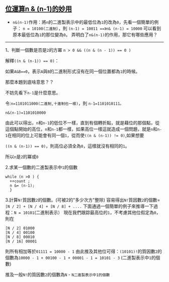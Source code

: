 ## [位運算n & (n-1)的妙用](https://blog.csdn.net/navyifanr/article/details/19496459)

  * ```n&(n-1)```作用：將```n```的二進製表示中的最低位為```1```的改為```0```，先看一個簡單的例子：
```n = 10100(二進制）```，則  ```(n-1) = 10011 ==》n& (n-1) = 10000```
可以看到原本最低位為```1```的那位變為```0```。
弄明白了```n&(n-1)```的作用，那它有哪些應用？

-------------------------------------------------- -------------------------------------------------- --


1、判斷一個數是否是```2```的方冪
```n > 0 && ((n & (n - 1)) == 0 )```

解釋```((n & (n-1)) == 0)```：

如果```A&B==0```，表示```A```與```B```的二進制形式沒有在同一個位置都為```1```的時候。

那麼本題到底啥意思？？

不妨先看下```n-1```是什麼意思。

   令:```n=1101011000(二進制,十進制也一樣)```，則 ```n-1=1101010111。```

```n&(n-1)=1101010000```

由此可以得出，```n```和```n-1```的低位不一樣，直到有個轉折點，就是藉位的那個點，從這個點開始的高位，```n```和```n-1```都一樣，如果高位一樣這就造成一個問題，就是```n```和```n-1```在相同的位上可能會有同一個```1```，從而使```((n & (n-1)) != 0)```,如果想要

```((n & (n-1)) == 0)```，則高位必須全為```0```，這樣就沒有相同的```1```。

所以```n```是```2```的冪或```0```

2.求某一個數的二進製表示中```1```的個數
```
while (n >0 ) {
  ++count ;
  n &= (n-1); 
  }
```




3.計算```N!```質因數```2```的個數。(可被2的"多少次方"整除)
容易得出```N!```質因數```2```的個數= ```[N / 2] + [N / 4] + [N / 8] + ....```
下面通過一個簡單的例子來推導一下過程：```N = 10101```(二進制表示）
現在我們跟踪最高位的```1```，不考慮其他位假定為```0```，
則在
```
[N / 2] 01000
[N / 4] 00100
[N / 8] 00010
[N / 16] 00001
```
則所有相加等於```01111 = 10000 - 1```
  由此推及其他位可得：```(10101)!```的質因數```2```的個數為```10000 - 1 + 00100 - 1 + 00001 - 1 = 10101 - 3```  (二進製表示中```1```的個數)

推及一般```N!```的質因數```2```的個數為```N``` - ```N二進製表示中1的個數```
